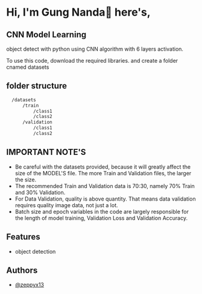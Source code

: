 # Hi, I'm Gung Nanda👋 here's,  
## CNN Model Learning 

object detect with python using CNN algorithm with 6 layers activation.

To use this code, download the required libraries. and create a folder cnamed datasets


## folder structure

```bash
  /datasets
      /train
          /class1
          /class2
      /validation
          /class1
          /class2
```

## IMPORTANT NOTE'S
- Be careful with the datasets provided, because it will greatly affect the size of the MODEL'S file. The more Train and Validation files, the larger the size.
- The recommended Train and Validation data is 70:30, namely 70% Train and 30% Validation.
- For Data Validation, quality is above quantity. That means data validation requires quality image data, not just a lot.
- Batch size and epoch variables in the code are largely responsible for the length of model training, Validation Loss and Validation Accuracy.

## Features

- object detection
  
## Authors

- [@zeppyx13](https://www.github.com/zeppyx13)
